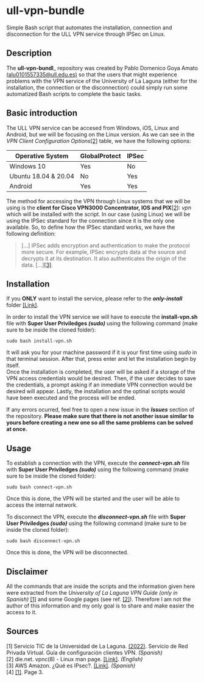 # ull-vpn-bundle
Simple Bash script that automates the installation, connection and disconnection for the ULL VPN service through IPSec on Linux.

## Description
The **ull-vpn-bundl**_ repository was created by Pablo Domenico Goya Amato [(alu0101557335@ull.edu.es)](mailto:alu0101557335@ull.edu.es) so that the users that might experience problems with the VPN service
of the University of La Laguna (either for the installation, the connection or the disconnection) could simply run some automatized Bash scripts to complete the basic tasks.

## Basic introduction
The ULL VPN service can be accesed from Windows, iOS, Linux and Android, but we will be focusing on the Linux version. As we can see in the _VPN Client Configuration Options_[[2]](#2) table,
we have the following options:

|Operative System|GlobalProtect|IPSec|
|---|---|---|
|Windows 10|Yes|No|
|Ubuntu 18.04 & 20.04|No|Yes|
|Android|Yes|Yes|

The method for accessing the VPN through Linux systems that we will be using is the **client for Cisco VPN3000 Concentrator, IOS and PIX**[[2]](#2): *vpn* which will be installed with the script.
In our case (using Linux) we will be using the IPSec standard for the connection since it is the only one available. So, to define how the IPSec standard works, we have the following definition:

> [...] IPSec adds encryption and authentication to make the protocol more secure. For example, IPSec encrypts data at the source and decrypts it at its destination. It also authenticates the origin of the data. [...][[3]](#3).

## Installation
If you **ONLY** want to install the service, please refer to the ***only-install*** folder [[Link]](https://github.com/alu0101557335/ull-vpn-bundle/only-install).

In order to install the VPN service we will have to execute the **install-vpn.sh** file with **Super User Priviledges _(sudo)_** using the following command (make sure to be inside the cloned folder):

``sudo bash install-vpn.sh``

It will ask you for your machine password if it is your first time using _sudo_ in that terminal session. After that, press enter and let the installation begin by itself.<br>
Once the installation is completed, the user will be asked if a storage of the VPN access credentials would be desired. Then, if the user decides to save the credentials, a prompt
asking if an inmediate VPN connection would be desired will appear. Lastly, the installation and the optinal scripts would have been executed and the process will be ended.<br>

If any errors ocurred, feel free to open a new issue in the ***Issues*** section of the repository. __Please make sure that there is not another issue similar to yours before creating a new one
so all the same problems can be solved at once.__

## Usage
To establish a connection with the VPN, execute the ***connect-vpn.sh*** file with **Super User Priviledges _(sudo)_** using the following command (make sure to be inside the cloned folder):

``sudo bash connect-vpn.sh``

Once this is done, the VPN will be started and the user will be able to access the internal network.<br>

To disconnect the VPN, execute the ***disconnect-vpn.sh*** file with **Super User Priviledges _(sudo)_** using the following command (make sure to be inside the cloned folder):

``sudo bash disconnect-vpn.sh``

Once this is done, the VPN will be disconnected. <br>

## Disclaimer
All the commands that are inside the scripts and the information given here were extracted from the *University of La Laguna VPN Guide (only in Spanish)* [[1]](#1) and some Google pages (see ref. [[2]](#2)). 
Therefore I am not the author of this information and my only goal is to share and make easier the access to it.

## Sources
<a id="1">[1]</a>
Servicio TIC de la Universidad de La Laguna. [(2022)](https://docs.google.com/document/d/1xhSRVqo6y5HYtQQtBemLEwDG6a_yjGlzrxjwuYxIQAk/edit#heading=h.gjdgxs).
Servicio de Red Privada Virtual.
Guía de configuración clientes VPN. _(Spanish)_<br>
<a id="2">[2]</a>
die.net.
vpnc(8) - Linux man page. [[Link]](https://linux.die.net/man/8/vpnc). _(English)_<br>
<a id="3">[3]</a>
AWS Amazon.
¿Qué es IPsec?. [[Link]](https://aws.amazon.com/es/what-is/ipsec/). _(Spanish)_<br>
<a id="4">[4]</a>
[[1]](#1). Page 3.
